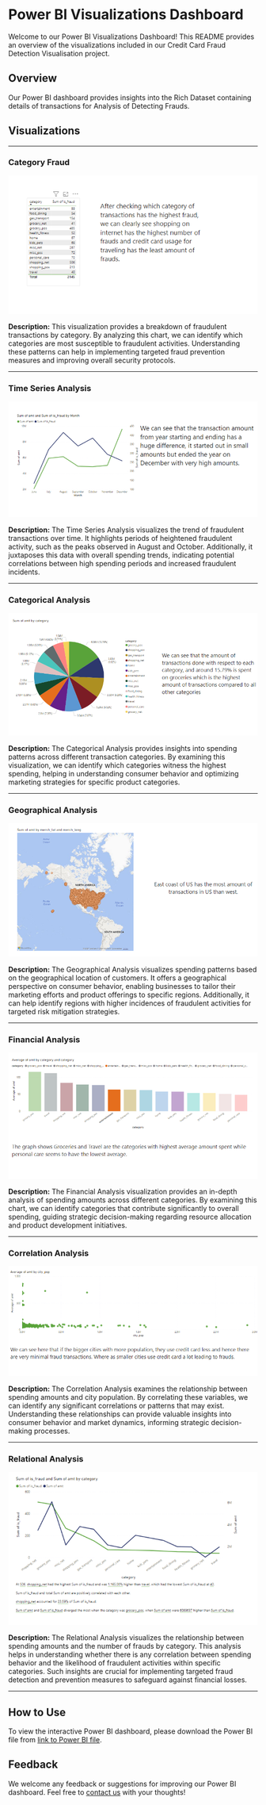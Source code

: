# Power BI Visualizations Dashboard

Welcome to our Power BI Visualizations Dashboard! This README provides an overview of the visualizations included in our Credit Card Fraud Detection Visualisation project.

## Overview

Our Power BI dashboard provides insights into the Rich Dataset containing details of transactions for Analysis of Detecting Frauds.

## Visualizations

---

### Category Fraud

![Category Fraud](/Category_Fraud.png)

**Description:** This visualization provides a breakdown of fraudulent transactions by category. By analyzing this chart, we can identify which categories are most susceptible to fraudulent activities. Understanding these patterns can help in implementing targeted fraud prevention measures and improving overall security protocols.

---

### Time Series Analysis

![Time Series Analysis](/Time_Series_Analysis.png)

**Description:** The Time Series Analysis visualizes the trend of fraudulent transactions over time. It highlights periods of heightened fraudulent activity, such as the peaks observed in August and October. Additionally, it juxtaposes this data with overall spending trends, indicating potential correlations between high spending periods and increased fraudulent incidents.

---

### Categorical Analysis

![Categorical Analysis](/Categorical_Analysis.png)

**Description:** The Categorical Analysis provides insights into spending patterns across different transaction categories. By examining this visualization, we can identify which categories witness the highest spending, helping in understanding consumer behavior and optimizing marketing strategies for specific product categories.

---

### Geographical Analysis
![Geographical Analysis](/Geographical_Analysis.png)

**Description:** The Geographical Analysis visualizes spending patterns based on the geographical location of customers. It offers a geographical perspective on consumer behavior, enabling businesses to tailor their marketing efforts and product offerings to specific regions. Additionally, it can help identify regions with higher incidences of fraudulent activities for targeted risk mitigation strategies.

---

### Financial Analysis
![Financial Analysis](/Financial_Analysis.png)

**Description:** The Financial Analysis visualization provides an in-depth analysis of spending amounts across different categories. By examining this chart, we can identify categories that contribute significantly to overall spending, guiding strategic decision-making regarding resource allocation and product development initiatives. 

---

### Correlation Analysis
![Correlation Analysis](/Correlation_Analysis.png)

**Description:** The Correlation Analysis examines the relationship between spending amounts and city population. By correlating these variables, we can identify any significant correlations or patterns that may exist. Understanding these relationships can provide valuable insights into consumer behavior and market dynamics, informing strategic decision-making processes.

---

### Relational Analysis
![Relational Analysis](/Relational_Analysis.png)

**Description:** The Relational Analysis visualizes the relationship between spending amounts and the number of frauds by category. This analysis helps in understanding whether there is any correlation between spending behavior and the likelihood of fraudulent activities within specific categories. Such insights are crucial for implementing targeted fraud detection and prevention measures to safeguard against financial losses. 

---

## How to Use

To view the interactive Power BI dashboard, please download the Power BI file from [link to Power BI file](https://ulcampus-my.sharepoint.com/:u:/g/personal/23241713_studentmail_ul_ie/EQtr6aWxqANDt4bJ-GL4fgsBaj4F-wzD8oYZjh2rTRBBcA?e=rGg4BZ).

## Feedback

We welcome any feedback or suggestions for improving our Power BI dashboard. Feel free to [contact us](mailto:sontakemihir@gmail.com) with your thoughts!

